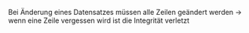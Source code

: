 Bei Änderung eines Datensatzes müssen alle Zeilen geändert werden 
-> wenn eine Zeile vergessen wird ist die Integrität verletzt